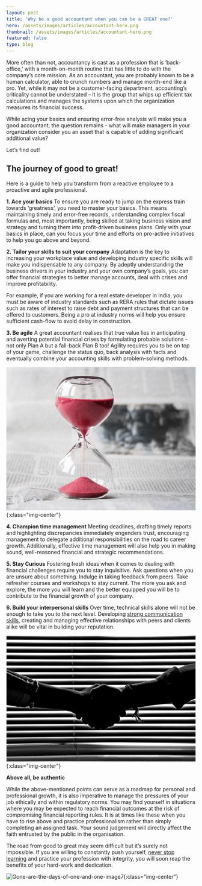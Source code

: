 ```yaml
---
layout: post
title: 'Why be a good accountant when you can be a GREAT one?'
hero: /assets/images/articles/accountant-hero.png
thumbnail: /assets/images/articles/accountant-hero.png
featured: false
type: blog
---
```


More often than not, accountancy is cast as a profession that is ‘back-office,’ with a month-on-month routine that has little to do with the company’s core mission. As an accountant, you are probably known to be a human calculator, able to crunch numbers and manage month-end like a pro. Yet, while it may not be a customer-facing department, accounting’s criticality cannot be understated – it is the group that whips up efficient tax calculations and manages the systems upon which the organization measures its financial success.

While acing your basics and ensuring error-free analysis will make you a good accountant, the question remains - what will make managers in your organization consider you an asset that is capable of adding significant additional value?

Let’s find out!

## The journey of good to great!

Here is a guide to help you transform from a reactive employee to a proactive and agile professional.

**1. Ace your basics**
To ensure you are ready to jump on the express train towards ‘greatness’, you need to master your basics. This means maintaining timely and error-free records, understanding complex fiscal formulas and, most importantly, being skilled at taking business vision and strategy and turning them into profit-driven business plans. Only with your basics in place, can you focus your time and efforts on pro-active initiatives to help you go above and beyond.

**2. Tailor your skills to suit your company**
Adaptation is the key to increasing your workplace value and developing industry specific skills will make you indispensable to any company. By adeptly understanding the business drivers in your industry and your own company’s goals, you can offer financial strategies to better manage accounts, deal with crises and improve profitability.

For example, if you are working for a real estate developer in India, you must be aware of industry standards such as RERA rules that dictate issues such as rates of interest to raise debt and payment structures that can be offered to customers. Being a pro at industry norms will help you ensure sufficient cash-flow to avoid delay in construction.

**3. Be agile**
A great accountant realises that true value lies in anticipating and averting potential financial crises by formulating probable solutions - not only Plan A but a fall-back Plan B too! Agility requires you to be on top of your game, challenge the status quo, back analysis with facts and eventually combine your accounting skills with problem-solving methods.

![Great-Accountant-image1](/assets/images/articles/account-image1.png){:class="img-center"}

**4. Champion time management**
Meeting deadlines, drafting timely reports and highlighting discrepancies immediately engenders trust, encouraging management to delegate additional responsibilities on the road to career growth. Additionally, effective time management will also help you in making sound, well-reasoned financial and strategic recommendations.

**5. Stay Curious**
Fostering fresh ideas when it comes to dealing with financial challenges require you to stay inquisitive. Ask questions when you are unsure about something. Indulge in taking feedback from peers. Take refresher courses and workshops to stay current. The more you ask and explore, the more you will learn and the better equipped you will be to contribute to the financial growth of your company.

**6. Build your interpersonal skills**
Over time, technical skills alone will not be enough to take you to the next level. Developing [strong communication skills](https://lore.online/results/communication), creating and managing effective relationships with peers and clients alike will be vital in building your reputation.

![Great-Accountant-image2](/assets/images/articles/accountant-image2.png){:class="img-center"}

**Above all, be authentic**

While the above-mentioned points can serve as a roadmap for personal and professional growth, it is also imperative to manage the pressures of your job ethically and within regulatory norms. You may find yourself in situations where you may be expected to reach financial outcomes at the risk of compromising financial reporting rules. It is at times like these when you have to rise above and practice professionalism rather than simply completing an assigned task. Your sound judgement will directly affect the faith entrusted by the public in the organisation.

The road from good to great may seem difficult but it’s surely not impossible. If you are willing to constantly push yourself, [never stop learning](https://blog.lore.online/2019/07/02/gone-are-the-days-part2.html) and practice your profession with integrity, you will soon reap the benefits of your hard-work and dedication.

![Gone-are-the-days-of-one-and-one-image7](https://miro.medium.com/max/700/1*NFsAIdbqSXgcCsRjAcBWTQ.jpeg){:class="img-center"}
